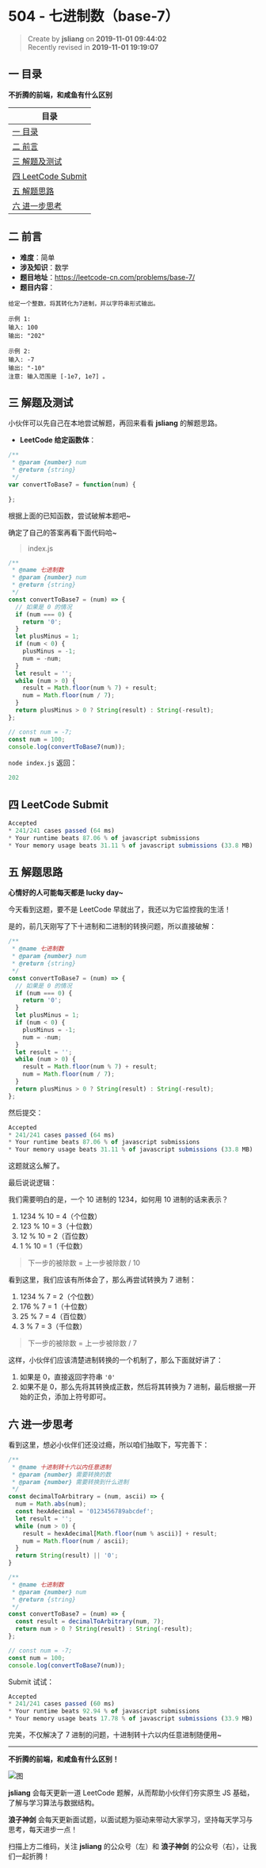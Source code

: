 504 - 七进制数（base-7）
===

> Create by **jsliang** on **2019-11-01 09:44:02**  
> Recently revised in **2019-11-01 19:19:07**

## 一 目录

**不折腾的前端，和咸鱼有什么区别**

| 目录 |
| --- | 
| [一 目录](#chapter-one) | 
| [二 前言](#chapter-two) |
| [三 解题及测试](#chapter-three) |
| [四 LeetCode Submit](#chapter-four) |
| [五 解题思路](#chapter-five) |
| [六 进一步思考](#chapter-six) |

## 二 前言



* **难度**：简单
* **涉及知识**：数学
* **题目地址**：https://leetcode-cn.com/problems/base-7/
* **题目内容**：

```
给定一个整数，将其转化为7进制，并以字符串形式输出。

示例 1:
输入: 100
输出: "202"

示例 2:
输入: -7
输出: "-10"
注意: 输入范围是 [-1e7, 1e7] 。
```

## 三 解题及测试



小伙伴可以先自己在本地尝试解题，再回来看看 **jsliang** 的解题思路。

* **LeetCode 给定函数体**：

```js
/**
 * @param {number} num
 * @return {string}
 */
var convertToBase7 = function(num) {
    
};
```

根据上面的已知函数，尝试破解本题吧~

确定了自己的答案再看下面代码哈~

> index.js

```js
/**
 * @name 七进制数
 * @param {number} num
 * @return {string}
 */
const convertToBase7 = (num) => {
  // 如果是 0 的情况
  if (num === 0) {
    return '0';
  }
  let plusMinus = 1;
  if (num < 0) {
    plusMinus = -1;
    num = -num;
  }
  let result = '';
  while (num > 0) {
    result = Math.floor(num % 7) + result;
    num = Math.floor(num / 7);
  }
  return plusMinus > 0 ? String(result) : String(-result);
};

// const num = -7;
const num = 100;
console.log(convertToBase7(num));
```

`node index.js` 返回：

```js
202
```

## 四 LeetCode Submit



```js
Accepted
* 241/241 cases passed (64 ms)
* Your runtime beats 87.06 % of javascript submissions
* Your memory usage beats 31.11 % of javascript submissions (33.8 MB)
```

## 五 解题思路



**心情好的人可能每天都是 lucky day~**

今天看到这题，要不是 LeetCode 早就出了，我还以为它监控我的生活！

是的，前几天刚写了下十进制和二进制的转换问题，所以直接破解：

```js
/**
 * @name 七进制数
 * @param {number} num
 * @return {string}
 */
const convertToBase7 = (num) => {
  // 如果是 0 的情况
  if (num === 0) {
    return '0';
  }
  let plusMinus = 1;
  if (num < 0) {
    plusMinus = -1;
    num = -num;
  }
  let result = '';
  while (num > 0) {
    result = Math.floor(num % 7) + result;
    num = Math.floor(num / 7);
  }
  return plusMinus > 0 ? String(result) : String(-result);
};
```

然后提交：

```js
Accepted
* 241/241 cases passed (64 ms)
* Your runtime beats 87.06 % of javascript submissions
* Your memory usage beats 31.11 % of javascript submissions (33.8 MB)
```

这题就这么解了。

最后说说逻辑：

我们需要明白的是，一个 10 进制的 1234，如何用 10 进制的话来表示？

1. 1234 % 10 = 4（个位数）
2. 123 % 10 = 3（十位数）
3. 12 % 10 = 2（百位数）
4. 1 % 10 = 1（千位数）

> 下一步的被除数 = 上一步被除数 / 10

看到这里，我们应该有所体会了，那么再尝试转换为 7 进制：

1. 1234 % 7 = 2（个位数）
2. 176 % 7 = 1（十位数）
3. 25 % 7 = 4（百位数）
4. 3 % 7 = 3（千位数）

> 下一步的被除数 = 上一步被除数 / 7

这样，小伙伴们应该清楚进制转换的一个机制了，那么下面就好讲了：

1. 如果是 0，直接返回字符串 `'0'`
2. 如果不是 0，那么先将其转换成正数，然后将其转换为 7 进制，最后根据一开始的正负，添加上符号即可。

## 六 进一步思考



看到这里，想必小伙伴们还没过瘾，所以咱们抽取下，写完善下：

```js
/**
 * @name 十进制转十六以内任意进制
 * @param {number} 需要转换的数
 * @param {number} 需要转换到什么进制
 */
const decimalToArbitrary = (num, ascii) => {
  num = Math.abs(num);
  const hexAdecimal = '0123456789abcdef';
  let result = '';
  while (num > 0) {
    result = hexAdecimal[Math.floor(num % ascii)] + result;
    num = Math.floor(num / ascii);
  }
  return String(result) || '0';
}

/**
 * @name 七进制数
 * @param {number} num
 * @return {string}
 */
const convertToBase7 = (num) => {
  const result = decimalToArbitrary(num, 7);
  return num > 0 ? String(result) : String(-result);
};

// const num = -7;
const num = 100;
console.log(convertToBase7(num));
```

Submit 试试：

```js
Accepted
* 241/241 cases passed (60 ms)
* Your runtime beats 92.94 % of javascript submissions
* Your memory usage beats 17.78 % of javascript submissions (33.9 MB)
```

完美，不仅解决了 7 进制的问题，十进制转十六以内任意进制随便用~

---

**不折腾的前端，和咸鱼有什么区别！**

![图](../../../public-repertory/img/z-index-small.png)

**jsliang** 会每天更新一道 LeetCode 题解，从而帮助小伙伴们夯实原生 JS 基础，了解与学习算法与数据结构。

**浪子神剑** 会每天更新面试题，以面试题为驱动来带动大家学习，坚持每天学习与思考，每天进步一点！

扫描上方二维码，关注 **jsliang** 的公众号（左）和 **浪子神剑** 的公众号（右），让我们一起折腾！

